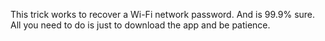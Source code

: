 This trick works to recover a Wi-Fi network password. And is 99.9% sure.
All you need to do is just to download the app and be patience.

